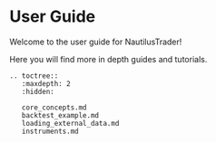 # User Guide

Welcome to the user guide for NautilusTrader!

Here you will find more in depth guides and tutorials.


```{eval-rst}
.. toctree::
   :maxdepth: 2
   :hidden:
   
   core_concepts.md
   backtest_example.md
   loading_external_data.md
   instruments.md
```